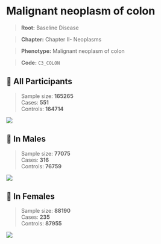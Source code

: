 # Malignant neoplasm of colon

> **Root:** Baseline Disease  

> **Chapter:** Chapter II- Neoplasms  

> **Phenotype:** Malignant neoplasm of colon  

> **Code:** `C3_COLON`

## 🧪 All Participants  
> Sample size: **165265**  
> Cases: **551**  
> Controls: **164714**
<img src="/Disease/Figures/ALL/Baseline/C3_COLON.png"/>
<CsvTable src="/public/Disease/Data/ALL/Baseline/LG_C3_COLON.csv" label="🔍 View full results" />

## 👨 In Males  
> Sample size: **77075**  
> Cases: **316**  
> Controls: **76759**
<img src="/Disease/Figures/Male/Baseline/C3_COLON.png"/>
<CsvTable src="/public/Disease/Data/Male/Baseline/LG_C3_COLON.csv" label="🔍 View full results" />

## 👩 In Females  
> Sample size: **88190**  
> Cases: **235**  
> Controls: **87955**
<img src="/Disease/Figures/Female/Baseline/C3_COLON.png"/>
<CsvTable src="/public/Disease/Data/Female/Baseline/LG_C3_COLON.csv" label="🔍 View full results" />
